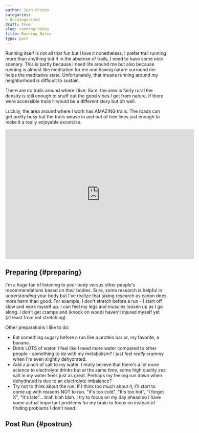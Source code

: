 ```yaml
---
author: Juan Orozco
categories:
- Uncategorized
draft: true
slug: running-notes
title: Running Notes
type: post
---
```


Running itself is not all that fun but I love it nonetheless. I prefer trail running more than anything but if in the absense of trails, I need to have some nice scenary. This is partly because I need life around me but also because running is almost like meditation for me and having nature surround me helps the meditative state. Unfortunately, that means running around my neighborhood is difficult to sustain.

There are no trails around where I live. Sure, the area is fairly rural the density is still enough to snuff out the good vibes I get from nature. If there were accessible trails it would be a different story but oh well.

Luckily, the area around where I work has AMAZING trails. The roads can get pretty busy but the trails weave in and out of tree lines just enough to make it a really enjoyable excercise.

<iframe height='405' width='590' frameborder='0' allowtransparency='true' scrolling='no' src='https://www.strava.com/activities/1359904686/embed/82a99294dec91210f59b252d721399ce5efa6da4'></iframe>

## Preparing {#preparing}

I'm a huge fan of listening to your body versus other people's recommendations based on _their_ bodies. Sure, some research is helpful in _understanding_ your body but I've realize that taking research as canon does more harm than good. For example, I don't stretch before a run - I start off slow and work myself up. I can feel my legs and muscles loosen up as I go along. I don't get cramps and (knock on wood) haven't injured myself yet (at least from not stretching).

Other preparations I like to do:

- Eat something sugary before a run like a protein bar or, my favorite, a banana.
- Drink LOTS of water. I feel like I need more water compared to other people - something to do with my metabolism? I just feel _really_ crummy when I'm even slightly dehydrated.
- Add a pinch of salt to my water. I really believe that there's a lot more science to electrolyte drinks but at the same time, some high quality sea salt in my water feels just as great. Perhaps my feeling run down when dehydrated is due to an electrolyte imbalance?
- Try not to think about the run. If I think too much about it, I'll start to come up with reasons NOT to run. "It's too cold", "It's too hot", "I forgot X", "It's late"... blah blah blah. I try to focus on my day ahead so I have some actual important problems for my brain to focus on instead of finding problems I don't need.

## Post Run {#postrun}